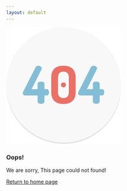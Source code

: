 ```yaml
---
layout: default
---
```

<section class="mainContent full-width clearfix">
  <div class="container">
    <div class="row">
      <div class="col-sm-4 col-sm-offset-1 col-xs-12">
        <div class="errorMsg">
          <img src="/img/site/error.png" alt="error image" class="img-responsive">
        </div>
      </div>
      <div class="col-sm-6 col-xs-12">
        <div class="errorInfo">
          <h3>Oops!</h3>
          <p>We are sorry, This page could not found!</p>
          <div class="formBtnArea pull-left">
            <a href="/" class="btn btn-primary bg-color-3">Return to home page</a>
          </div>
        </div>
      </div>
    </div>
  </div>
</section>